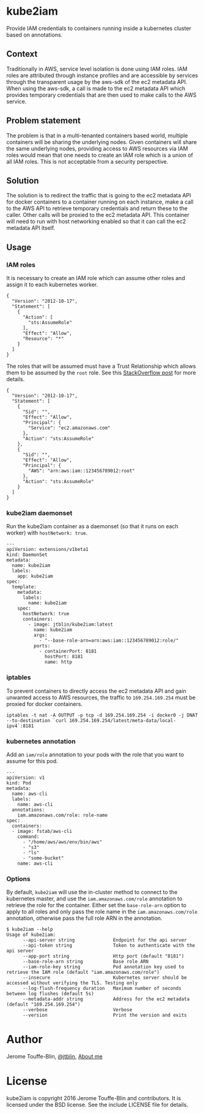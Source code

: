 # kube2iam

Provide IAM credentials to containers running inside a kubernetes cluster based on annotations.

## Context

Traditionally in AWS, service level isolation is done using IAM roles. IAM roles are attributed through instance 
profiles and are accessible by services through the transparent usage by the aws-sdk of the ec2 metadata API. 
When using the aws-sdk, a call is made to the ec2 metadata API which provides temporary credentials 
that are then used to make calls to the AWS service.

## Problem statement

The problem is that in a multi-tenanted containers based world, multiple containers will be sharing the underlying 
nodes. Given containers will share the same underlying nodes, providing access to AWS
resources via IAM roles would mean that one needs to create an IAM role which is a union of all
IAM roles. This is not acceptable from a security perspective.

## Solution

The solution is to redirect the traffic that is going to the ec2 metadata API for docker containers to a container 
running on each instance, make a call to the AWS API to retrieve temporary credentials and return these to the caller. 
Other calls will be proxied to the ec2 metadata API. This container will need to run with host networking enabled 
so that it can call the ec2 metadata API itself. 

## Usage

### IAM roles

It is necessary to create an IAM role which can assume other roles and assign it to each kubernetes worker.

```
{
  "Version": "2012-10-17",
  "Statement": [
    {
      "Action": [
        "sts:AssumeRole"
      ],
      "Effect": "Allow",
      "Resource": "*"
    }
  ]
}
```

The roles that will be assumed must have a Trust Relationship which allows them to be assumed by the `root` role. 
See this [StackOverflow post](http://stackoverflow.com/a/33850060) for more details.

```
{
  "Version": "2012-10-17",
  "Statement": [
    {
      "Sid": "",
      "Effect": "Allow",
      "Principal": {
        "Service": "ec2.amazonaws.com"
      },
      "Action": "sts:AssumeRole"
    },
    {
      "Sid": "",
      "Effect": "Allow",
      "Principal": {
        "AWS": "arn:aws:iam::123456789012:root"
      },
      "Action": "sts:AssumeRole"
    }
  ]
}
```

### kube2iam daemonset

Run the kube2iam container as a daemonset (so that it runs on each worker) with `hostNetwork: true`.

```
---
apiVersion: extensions/v1beta1
kind: DaemonSet
metadata:
  name: kube2iam
  labels:
    app: kube2iam
spec:
  template:
    metadata:
      labels:
        name: kube2iam
    spec:
      hostNetwork: true
      containers:
        - image: jtblin/kube2iam:latest
          name: kube2iam
          args:
            - "--base-role-arn=arn:aws:iam::123456789012:role/"
          ports:
            - containerPort: 8181
              hostPort: 8181
              name: http
```

### iptables

To prevent containers to directly access the ec2 metadata API and gain unwanted access to AWS resources, 
the traffic to `169.254.169.254` must be proxied for docker containers.

    iptables -t nat -A OUTPUT -p tcp -d 169.254.169.254 -i docker0 -j DNAT --to-destination `curl 169.254.169.254/latest/meta-data/local-ipv4`:8181

### kubernetes annotation

Add an `iam/role` annotation to your pods with the role that you want to assume for this pod.

```
---
apiVersion: v1
kind: Pod
metadata:
  name: aws-cli
  labels:
	name: aws-cli
  annotations:
	iam.amazonaws.com/role: role-name
spec:
  containers:
  - image: fstab/aws-cli
	command:
	  - "/home/aws/aws/env/bin/aws"
	  - "s3"
	  - "ls"
	  - "some-bucket"
	name: aws-cli
```

### Options

By default, `kube2iam` will use the in-cluster method to connect to the kubernetes master, and use the `iam.amazonaws.com/role`
annotation to retrieve the role for the container. Either set the `base-role-arn` option to apply to all roles
and only pass the role name in the `iam.amazonaws.com/role` annotation, otherwise pass the full role ARN in the annotation.

```
$ kube2iam --help
Usage of kube2iam:
      --api-server string              Endpoint for the api server
      --api-token string               Token to authenticate with the api server
      --app-port string                Http port (default "8181")
      --base-role-arn string           Base role ARN
      --iam-role-key string            Pod annotation key used to retrieve the IAM role (default "iam.amazonaws.com/role")
      --insecure                       Kubernetes server should be accessed without verifying the TLS. Testing only
      --log-flush-frequency duration   Maximum number of seconds between log flushes (default 5s)
      --metadata-addr string           Address for the ec2 metadata (default "169.254.169.254")
      --verbose                        Verbose
      --version                        Print the version and exits
```

# Author

Jerome Touffe-Blin, [@jtblin](https://twitter.com/jtblin), [About me](http://about.me/jtblin)

# License

kube2iam is copyright 2016 Jerome Touffe-Blin and contributors. 
It is licensed under the BSD license. See the include LICENSE file for details.